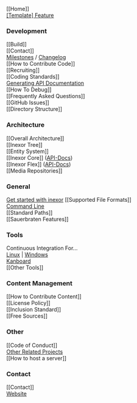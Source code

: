 [[Home]]  
[[Template] Feature](Template-Feature)  

### Development

[[Build]]  
[[Contact]]  
[Milestones](https://github.com/inexor-game/code/milestones) / [Changelog](https://github.com/inexor-game/code/blob/master/changelog.md)  
[[How to Contribute Code]]  
[[Recruiting]]  
[[Coding Standards]]  
[Generating API Documentation](Documentation)  
[[How To Debug]]    
[[Frequently Asked Questions]]  
[[GitHub Issues]]  
[[Directory Structure]]


### Architecture

[[Overall Architecture]]  
[[Inexor Tree]]  
[[Entity System]]  
[[Inexor Core]] ([API-Docs](https://docs.inexor.org/core/index.html))  
[[Inexor Flex]] ([API-Docs](https://docs.inexor.org/flex/index.html))  
[[Media Repositories]]

### General

[Get started with inexor](https://github.com/inexor-game/code/wiki/Get-started-with-the-new-Inexor)
[[Supported File Formats]]  
[Command Line](Command-Line-Options-And-Commands)  
[[Standard Paths]]  
[[Sauerbraten Features]]  

### Tools

Continuous Integration For...  
[Linux](https://travis-ci.org/inexor-game/code) | [Windows](https://ci.appveyor.com/project/inexor-game/code)  
[Kanboard](https://waffle.io/inexor-game/code)   
[[Other Tools]]  

### Content Management
[[How to Contribute Content]]  
[[License Policy]]  
[[Inclusion Standard]]  
[[Free Sources]]  

### Other
[[Code of Conduct]]  
[Other Related Projects](Other-Projects)  
[[How to host a server]]  
 

### Contact
[[Contact]]  
[Website](https://inexor.org)  
